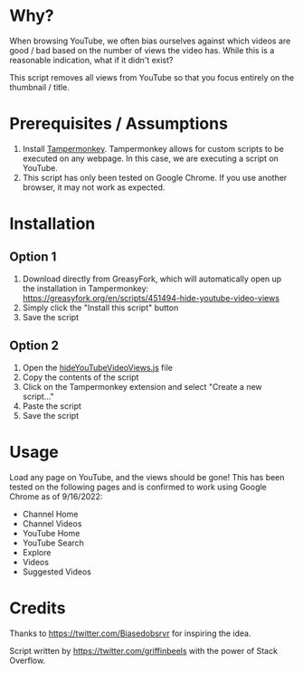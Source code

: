 # Why?
When browsing YouTube, we often bias ourselves against which videos are good / bad based on the number of views the video has. While this is a reasonable indication, what if it didn't exist? 

This script removes all views from YouTube so that you focus entirely on the thumbnail / title.

# Prerequisites / Assumptions
1. Install [Tampermonkey](https://www.tampermonkey.net/). Tampermonkey allows for custom scripts to be executed on any webpage. In this case, we are executing a script on YouTube.
2. This script has only been tested on Google Chrome. If you use another browser, it may not work as expected.

# Installation
## Option 1
1. Download directly from GreasyFork, which will automatically open up the installation in Tampermonkey: https://greasyfork.org/en/scripts/451494-hide-youtube-video-views
2. Simply click the "Install this script" button
3. Save the script

## Option 2
1. Open the [hideYouTubeVideoViews.js](https://github.com/griffinbeels/hide-youtube-video-views/blob/main/hideYouTubeVideoViews.js) file
2. Copy the contents of the script
3. Click on the Tampermonkey extension and select "Create a new script..."
4. Paste the script
5. Save the script

# Usage
Load any page on YouTube, and the views should be gone! This has been tested on the following pages and is confirmed to work using Google Chrome as of 9/16/2022:
 * Channel Home
 * Channel Videos
 * YouTube Home
 * YouTube Search
 * Explore
 * Videos
 * Suggested Videos
 
 # Credits
 Thanks to https://twitter.com/Biasedobsrvr for inspiring the idea.
 
 Script written by https://twitter.com/griffinbeels with the power of Stack Overflow.
